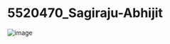 # 5520470\_Sagiraju-Abhijit

<img src="https://github.com/AbhijitVarma/5520470\_Sagiraju-Abhijit/blob/main/SDLC/SDLC%20SS.jpg" alt="image">

